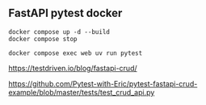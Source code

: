 ## FastAPI pytest docker

```
docker compose up -d --build
docker compose stop

docker compose exec web uv run pytest
```


https://testdriven.io/blog/fastapi-crud/

https://github.com/Pytest-with-Eric/pytest-fastapi-crud-example/blob/master/tests/test_crud_api.py